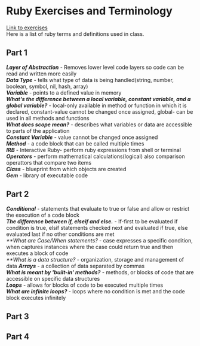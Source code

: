 # Ruby Exercises and Terminology 
[Link to exercises](https://github.com/cruzgerman216/CodeLabs-Ruby-on-Rails-Exercises) <br>
Here is a list of ruby terms and definitions used in class.

## Part 1 
<em>**Layer of Abstraction**</em> - Removes lower level code layers so code can be read and written more easily <br>
<em>**Data Type**</em> - tells what type of data is being handled(string, number, boolean, symbol, nil, hash, array) <br>
<em>**Variable**</em> - points to a defined value in memory <br>
<em>**What's the difference between a local variable, constant variable, and a global variable?**</em> - local-only available in method or function in which it is declared, constant-value cannot be changed once assigned, global- can be used in all methods and functions <br>
<em>**What does scope mean?**</em> - describes what variables or data are accessible to parts of the application <br>
<em>**Constant Variable**</em> - value cannot be changed once assigned <br>
<em>**Method**</em> - a code block that can be called multiple times <br>
<em>**IRB**</em> - Interactive Ruby- perform ruby expressions from shell or terminal <br>
<em>**Operators**</em> - perform mathematical calculations(logical) also comparison operattors that compare two items <br>
<em>**Class**</em> - blueprint from which objects are created <br>
<em>**Gem**</em> - library of executable code <br>

## Part 2
<em>**Conditional**</em> - statements that evaluate to true or false and allow or restrict the execution of a code block <br>
<em>**The difference between if, elseif and else.**</em> - If-first to be evaluated if condition is true, elsif statements checked next and evaluated if true, else evaluated last if no other conditions are met <br>
<em>**What are Case/When statements? </em> - case expresses a specific condition, when captures instances where the case could return true and then executes a block of code <br>
<em>**What is a data structure? </em> - organization, storage and management of data <rb>
<em>**Arrays**</em> - a collection of data separated by commas <br>
<em>**What is meant by 'built-in' methods?**</em> - methods, or blocks of code that are accessible on specific data structures <br>
<em>**Loops**</em> - allows for blocks of code to be executed multiple times <br>
<em>**What are infinite loops?**</em> - loops where no condition is met and the code block executes infinitely <br>

## Part 3

## Part 4
